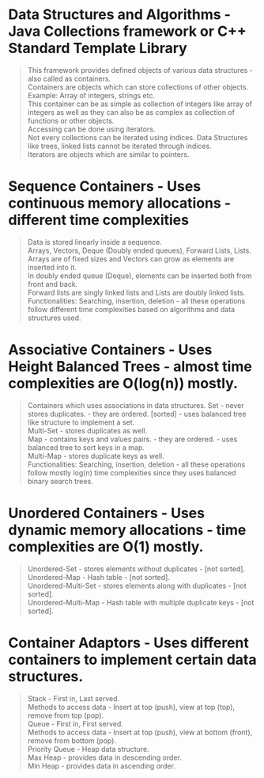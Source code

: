 # Data Structures and Algorithms - Java Collections framework or C++ Standard Template Library

> This framework provides defined objects of various data structures - also called as containers.\
> Containers are objects which can store collections of other objects.\
> Example: Array of integers, strings etc.\
> This container can be as simple as collection of integers like array of integers as well as they can also be as complex as collection of functions or other objects.\
> Accessing can be done using iterators.\
> Not every collections can be iterated using indices. Data Structures like trees, linked lists cannot be iterated through indices.\
> Iterators are objects which are similar to pointers.

# Sequence Containers - Uses continuous memory allocations - different time complexities

> Data is stored linearly inside a sequence.\
> Arrays, Vectors, Deque (Doubly ended queues), Forward Lists, Lists.\
> Arrays are of fixed sizes and Vectors can grow as elements are inserted into it.\
> In doubly ended queue (Deque), elements can be inserted both from front and back.\
> Forward lists are singly linked lists and Lists are doubly linked lists.
> Functionalities: Searching, insertion, deletion - all these operations follow different time complexities based on algorithms and data structures used.

# Associative Containers - Uses Height Balanced Trees - almost time complexities are O(log(n)) mostly.

> Containers which uses associations in data structures.
> Set - never stores duplicates. - they are ordered. [sorted] - uses balanced tree like structure to implement a set.\
> Multi-Set - stores duplicates as well.\
> Map - contains keys and values pairs. - they are ordered. - uses balanced tree to sort keys in a map.\
> Multi-Map - stores duplicate keys as well.\
> Functionalities: Searching, insertion, deletion - all these operations follow mostly log(n) time complexities since they uses balanced binary search trees.

# Unordered Containers - Uses dynamic memory allocations - time complexities are O(1) mostly.

> Unordered-Set - stores elements without duplicates - [not sorted].\
> Unordered-Map - Hash table - [not sorted].\
> Unordered-Multi-Set - stores elements along with duplicates - [not sorted].\
> Unordered-Multi-Map - Hash table with multiple duplicate keys - [not sorted].

# Container Adaptors - Uses different containers to implement certain data structures.

> Stack - First in, Last served.\
> Methods to access data - Insert at top (push), view at top (top), remove from top (pop).\
> Queue - First in, First served.\
> Methods to access data - Insert at top (push), view at bottom (front), remove from bottom (pop).\
> Priority Queue - Heap data structure.\
> Max Heap - provides data in descending order.\
> Min Heap - provides data in ascending order.